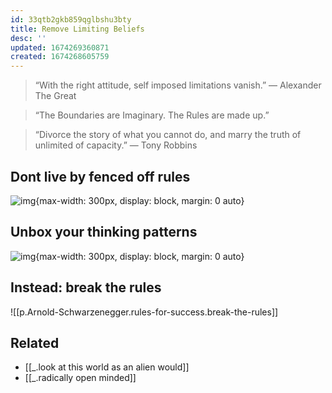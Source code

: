 ```yaml
---
id: 33qtb2gkb859qglbshu3bty
title: Remove Limiting Beliefs
desc: ''
updated: 1674269360871
created: 1674268605759
---
```


> “With the right attitude, self imposed limitations vanish.” — Alexander The Great

> “The Boundaries are Imaginary. The Rules are made up.” 

> “Divorce the story of what you cannot do, and marry the truth of unlimited of capacity.” — Tony Robbins

## Dont live by fenced off rules

![img](/assets/images/Screen_Shot_2023-01-20_at_6.37.26_PM.png){max-width: 300px, display: block, margin: 0 auto}

## Unbox your thinking patterns
![img](/assets/images/Screen_Shot_2023-01-20_at_6.46.50_PM.png){max-width: 300px, display: block, margin: 0 auto}

## Instead: break the rules
![[p.Arnold-Schwarzenegger.rules-for-success.break-the-rules]]


## Related
- [[_.look at this world as an alien would]]
- [[_.radically open minded]]